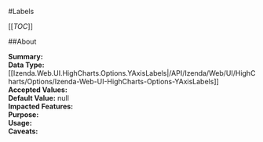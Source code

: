 #Labels

[[_TOC_]]

##About

**Summary:**   
**Data Type:** [[Izenda.Web.UI.HighCharts.Options.YAxisLabels|/API/Izenda/Web/UI/HighCharts/Options/Izenda-Web-UI-HighCharts-Options-YAxisLabels]]  
**Accepted Values:**   
**Default Value:** null  
**Impacted Features:**   
**Purpose:**   
**Usage:**   
**Caveats:**   

